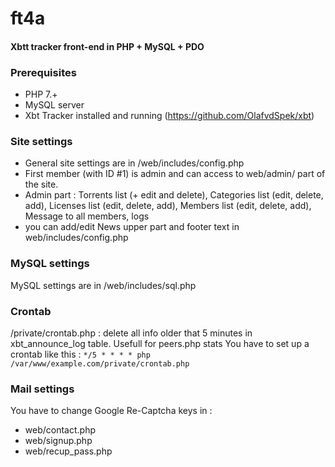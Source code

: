 # ft4a
#### Xbtt tracker front-end in PHP + MySQL + PDO

### Prerequisites
- PHP 7.+
- MySQL server
- Xbt Tracker installed and running (https://github.com/OlafvdSpek/xbt)

### Site settings
- General site settings are in /web/includes/config.php
- First member (with ID #1) is admin and can access to web/admin/ part of the site.
- Admin part : Torrents list (+ edit and delete), Categories list (edit, delete, add), Licenses list (edit, delete, add), Members list (edit, delete, add), Message to all members, logs
- you can add/edit News upper part and footer text in web/includes/config.php

### MySQL settings
MySQL settings are in /web/includes/sql.php

### Crontab
/private/crontab.php : delete all info older that 5 minutes in xbt_announce_log table. Usefull for peers.php stats
You have to set up a crontab like this : ``*/5 * * * * php /var/www/example.com/private/crontab.php``

### Mail settings
You have to change Google Re-Captcha keys in :
- web/contact.php
- web/signup.php
- web/recup_pass.php

